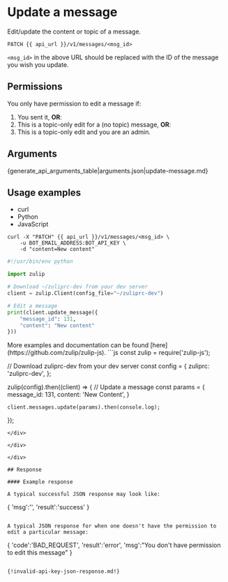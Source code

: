 # Update a message

Edit/update the content or topic of a message.

`PATCH {{ api_url }}/v1/messages/<msg_id>`

`<msg_id>` in the above URL should be replaced with the ID of the
message you wish you update.

## Permissions

You only have permission to edit a message if:

1. You sent it, **OR**:
2. This is a topic-only edit for a (no topic) message, **OR**:
3. This is a topic-only edit and you are an admin.

## Arguments

{generate_api_arguments_table|arguments.json|update-message.md}

## Usage examples
<div class="code-section" markdown="1">
<ul class="nav">
<li data-language="curl">curl</li>
<li data-language="python">Python</li>
<li data-language="javascript">JavaScript</li>
</ul>
<div class="blocks">

<div data-language="curl" markdown="1">

```
curl -X "PATCH" {{ api_url }}/v1/messages/<msg_id> \
    -u BOT_EMAIL_ADDRESS:BOT_API_KEY \
    -d "content=New content"
```
</div>

<div data-language="python" markdown="1">

```python
#!/usr/bin/env python

import zulip

# Download ~/zuliprc-dev from your dev server
client = zulip.Client(config_file="~/zuliprc-dev")

# Edit a message
print(client.update_message({
    "message_id": 131,
    "content": "New content"
}))

```

</div>

<div data-language="javascript" markdown="1">
More examples and documentation can be found [here](https://github.com/zulip/zulip-js).
```js
const zulip = require('zulip-js');

// Download zuliprc-dev from your dev server
const config = {
    zuliprc: 'zuliprc-dev',
};

zulip(config).then((client) => {
    // Update a message
    const params = {
        message_id: 131,
        content: 'New Content',
    }

    client.messages.update(params).then(console.log);
});
```
</div>

</div>

</div>

## Response

#### Example response

A typical successful JSON response may look like:

```
{
    'msg':'',
    'result':'success'
}
```

A typical JSON response for when one doesn't have the permission to
edit a particular message:

```
{
    'code':'BAD_REQUEST',
    'result':'error',
    'msg':"You don't have permission to edit this message"
}
```

{!invalid-api-key-json-response.md!}
